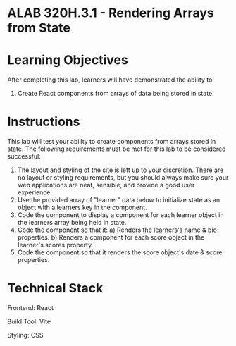 # ALAB 320H.3.1 - Rendering Arrays from State

# Learning Objectives
After completing this lab, learners will have demonstrated the ability to:
  1) Create React components from arrays of data being stored in state.

# Instructions
This lab will test your ability to create components from arrays stored in state.
The following requirements must be met for this lab to be considered successful:

1) The layout and styling of the site is left up to your discretion. There are no layout or styling requirements, but you should always make sure your web applications are neat, sensible, and provide a good user experience.
2) Use the provided array of "learner" data below to initialize state as an object with a learners key in the <App> component.
3) Code the <App> component to display a <Learner> component for each learner object in the learners array being held in state.
4) Code the <Learner> component so that it:
  a) Renders the learners's name & bio properties.
  b) Renders a <Score> component for each score object in the learner's scores property.
5) Code the <Score> component so that it renders the score object's date & score properties.

# Technical Stack
Frontend: React

Build Tool: Vite

Styling: CSS
